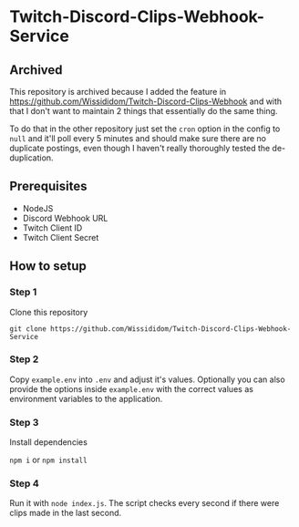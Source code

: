 # Twitch-Discord-Clips-Webhook-Service

## Archived

This repository is archived because I added the feature in https://github.com/Wissididom/Twitch-Discord-Clips-Webhook and with that I don't want to maintain 2 things that essentially do the same thing.

To do that in the other repository just set the `cron` option in the config to `null` and it'll poll every 5 minutes and should make sure there are no duplicate postings, even though I haven't really thoroughly tested the de-duplication.

## Prerequisites

- NodeJS
- Discord Webhook URL
- Twitch Client ID
- Twitch Client Secret

## How to setup

### Step 1

Clone this repository

`git clone https://github.com/Wissididom/Twitch-Discord-Clips-Webhook-Service`

### Step 2

Copy `example.env` into `.env` and adjust it's values. Optionally you can also provide the options inside `example.env` with the correct values as environment variables to the application.

### Step 3

Install dependencies

`npm i` or `npm install`

### Step 4

Run it with `node index.js`. The script checks every second if there were clips made in the last second.
